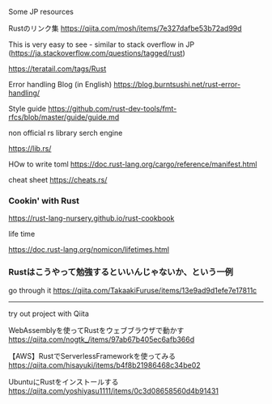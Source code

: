 Some JP resources

Rustのリンク集
https://qiita.com/mosh/items/7e327dafbe53b72ad99d

This is very easy to see - similar to stack overflow in JP (https://ja.stackoverflow.com/questions/tagged/rust)

https://teratail.com/tags/Rust

Error handling Blog (in English)
https://blog.burntsushi.net/rust-error-handling/

Style guide
https://github.com/rust-dev-tools/fmt-rfcs/blob/master/guide/guide.md


non official rs library serch engine

https://lib.rs/

HOw to write toml
https://doc.rust-lang.org/cargo/reference/manifest.html


cheat sheet
https://cheats.rs/

### Cookin' with Rust

https://rust-lang-nursery.github.io/rust-cookbook

life time

https://doc.rust-lang.org/nomicon/lifetimes.html


### Rustはこうやって勉強するといいんじゃないか、という一例
go through it
https://qiita.com/TakaakiFuruse/items/13e9ad9d1efe7e17811c

----
try out project with Qiita

WebAssemblyを使ってRustをウェブブラウザで動かす
https://qiita.com/nogtk_/items/97ab67b405ec6afb366d

【AWS】RustでServerlessFrameworkを使ってみる
https://qiita.com/hisayuki/items/b4f8b21986468c34be02

UbuntuにRustをインストールする
https://qiita.com/yoshiyasu1111/items/0c3d08658560d4b91431







